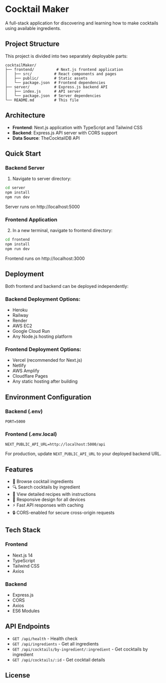 # Cocktail Maker

A full-stack application for discovering and learning how to make cocktails using available ingredients.

## Project Structure

This project is divided into two separately deployable parts:

```
cocktailMaker/
├── frontend/          # Next.js frontend application
│   ├── src/          # React components and pages
│   ├── public/       # Static assets
│   └── package.json  # Frontend dependencies
├── server/           # Express.js backend API
│   ├── index.js      # API server
│   └── package.json  # Server dependencies
└── README.md         # This file
```

## Architecture

- **Frontend**: Next.js application with TypeScript and Tailwind CSS
- **Backend**: Express.js API server with CORS support
- **Data Source**: TheCocktailDB API

## Quick Start

### Backend Server

1. Navigate to server directory:
```bash
cd server
npm install
npm run dev
```
Server runs on http://localhost:5000

### Frontend Application

2. In a new terminal, navigate to frontend directory:
```bash
cd frontend
npm install
npm run dev
```
Frontend runs on http://localhost:3000

## Deployment

Both frontend and backend can be deployed independently:

### Backend Deployment Options:
- Heroku
- Railway
- Render
- AWS EC2
- Google Cloud Run
- Any Node.js hosting platform

### Frontend Deployment Options:
- Vercel (recommended for Next.js)
- Netlify
- AWS Amplify
- Cloudflare Pages
- Any static hosting after building

## Environment Configuration

### Backend (.env)
```
PORT=5000
```

### Frontend (.env.local)
```
NEXT_PUBLIC_API_URL=http://localhost:5000/api
```

For production, update `NEXT_PUBLIC_API_URL` to your deployed backend URL.

## Features

- 🍹 Browse cocktail ingredients
- 🔍 Search cocktails by ingredient
- 📖 View detailed recipes with instructions
- 📱 Responsive design for all devices
- ⚡ Fast API responses with caching
- 🔒 CORS-enabled for secure cross-origin requests

## Tech Stack

### Frontend
- Next.js 14
- TypeScript
- Tailwind CSS
- Axios

### Backend
- Express.js
- CORS
- Axios
- ES6 Modules

## API Endpoints

- `GET /api/health` - Health check
- `GET /api/ingredients` - Get all ingredients
- `GET /api/cocktails/by-ingredient/:ingredient` - Get cocktails by ingredient
- `GET /api/cocktails/:id` - Get cocktail details

## License
